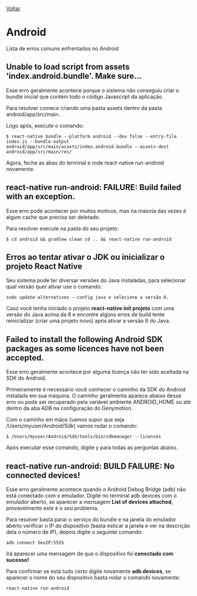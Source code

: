 [Voltar](/Readme.md)

# Android

Lista de erros comuns enfrentados no Android

## Unable to load script from assets 'index.android.bundle'. Make sure...

Esse erro geralmente acontece porque o sistema não conseguiu criar o bundle inicial que contém todo o código Javascript da aplicação.

Para resolver comece criando uma pasta assets dentro da pasta android/app/src/main.

Logo após, execute o comando:

```
$ react-native bundle --platform android --dev false --entry-file index.js --bundle-output android/app/src/main/assets/index.android.bundle --assets-dest android/app/src/main/res/
```

Agora, feche as abas do terminal e rode react-native run-android novamente.

## react-native run-android: FAILURE: Build failed with an exception.

Esse erro pode acontecer por muitos motivos, mas na maioria das vezes é algum cache que precisa ser deletado.

Para resolver execute na pasta do seu projeto:

```
$ cd android && gradlew clean cd .. && react-native run-android
```

## Erros ao tentar ativar o JDK ou inicializar o projeto React Native

Seu sistema pode ter diversar versões do Java instaladas, para selecionar qual versão quer ativar use o comando:

```
sudo update-alternatives --config java e selecione a versão 8.
```

Caso você tenha iniciado o projeto **react-native init projeto** com uma versão do Java acima da 8 e encontre alguns erros de build tente reinicializar (criar uma projeto novo) após ativar a versão 8 do Java.

## Failed to install the following Android SDK packages as some licences have not been accepted.

Esse erro geralmente acontece por alguma licença não ter sido aceitada na SDK do Android.

Primeiramente é necessário você conhecer o caminho da SDK do Android instalada em sua máquina. O caminho geralmenta aparece abaixo desse erro ou pode ser recuperado pela variável ambiente ANDROID_HOME ou até dentro da aba ADB na configuração do Genymotion.

Com o caminho em mãos (vamos supor que seja /Users/myuser/Android/Sdk) vamos rodar o comando:

```
$ /Users/myuser/Android/Sdk/tools/bin/sdkmanager --licenses
```

Após executar esse comando, digite y para todas as perguntas abaixo.

## react-native run-android: BUILD FAILURE: No connected devices!

Esse erro geralmente acontece quando o Android Debug Bridge (adb) não está conectado com o emulador. Digite no terminal adb devices com o emulador aberto, se aparecer a mensagem **List of devices attached**, provavelmente este é o seu problema.

Para resolver basta parar o serviço do bundle e na janela do emulador aberto verificar o IP do dispositivo (basta esticar a janela e ver na descrição dela o número de IP), depois digite o seguinte comando:

```
adb connect SeuIP:5555
```

Irá aparecer uma mensagem de que o dispositivo foi **conectado com sucesso!**

Para confirmar se está tudo certo digite novamente **adb devices**, se aparecer o nome do seu dispositivo basta rodar o comando novamente:

```
react-native run-android
```
